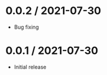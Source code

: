 
0.0.2 / 2021-07-30
==================

  * Bug fixing


0.0.1 / 2021-07-30
==================

  * Initial release
